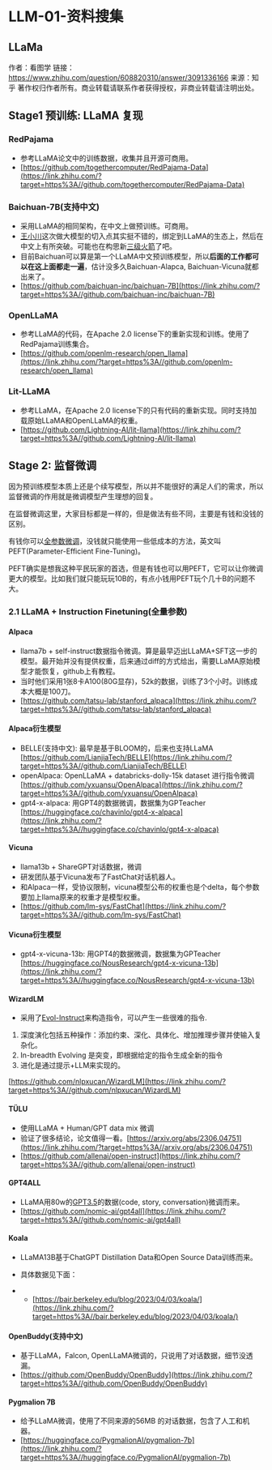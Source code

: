# LLM-01-资料搜集

## LLaMa

作者：看图学
链接：https://www.zhihu.com/question/608820310/answer/3091336166
来源：知乎
著作权归作者所有。商业转载请联系作者获得授权，非商业转载请注明出处。



## **Stage1 预训练: LLaMA 复现**

### **RedPajama**

- 参考LLaMA论文中的训练数据，收集并且开源可商用。
- [https://github.com/togethercomputer/RedPajama-Data](https://link.zhihu.com/?target=https%3A//github.com/togethercomputer/RedPajama-Data)



### **Baichuan-7B(支持中文)**

- 采用LLaMA的相同架构，在中文上做预训练。可商用。
- [王小川](https://www.zhihu.com/search?q=王小川&search_source=Entity&hybrid_search_source=Entity&hybrid_search_extra={"sourceType"%3A"answer"%2C"sourceId"%3A3091336166})这次做大模型的切入点其实挺不错的，绑定到LLaMA的生态上，然后在中文上有所突破。可能也在构思新[三级火箭](https://www.zhihu.com/search?q=三级火箭&search_source=Entity&hybrid_search_source=Entity&hybrid_search_extra={"sourceType"%3A"answer"%2C"sourceId"%3A3091336166})了吧。
- 目前Baichuan可以算是第一个LLaMA中文预训练模型，所以**后面的工作都可以在这上面都走一遍**，估计没多久Baichuan-Alapca, Baichuan-Vicuna就都出来了。
- [https://github.com/baichuan-inc/baichuan-7B](https://link.zhihu.com/?target=https%3A//github.com/baichuan-inc/baichuan-7B)



### **OpenLLaMA**

- 参考LLaMA的代码，在Apache 2.0 license下的重新实现和训练。使用了RedPajama训练集合。
- [https://github.com/openlm-research/open_llama](https://link.zhihu.com/?target=https%3A//github.com/openlm-research/open_llama)



### **Lit-LLaMA ️**

- 参考LLaMA，在Apache 2.0 license下的只有代码的重新实现。同时支持加载原始LLaMA和OpenLLaMA的权重。
- [https://github.com/Lightning-AI/lit-llama](https://link.zhihu.com/?target=https%3A//github.com/Lightning-AI/lit-llama)



## **Stage 2: 监督微调**

因为预训练模型本质上还是个续写模型，所以并不能很好的满足人们的需求，所以监督微调的作用就是微调模型产生理想的回复。

在监督微调这里，大家目标都是一样的，但是做法有些不同，主要是有钱和没钱的区别。

有钱你可以[全参数微调](https://www.zhihu.com/search?q=全参数微调&search_source=Entity&hybrid_search_source=Entity&hybrid_search_extra={"sourceType"%3A"answer"%2C"sourceId"%3A3091336166})，没钱就只能使用一些低成本的方法，英文叫PEFT(Parameter-Efficient Fine-Tuning)。

PEFT确实是想我这种平民玩家的首选，但是有钱也可以用PEFT，它可以让你微调更大的模型。比如我们就只能玩玩10B的，有点小钱用PEFT玩个几十B的问题不大。



### **2.1 LLaMA + Instruction Finetuning(全量参数)**



#### **Alpaca**

- llama7b + self-instruct数据指令微调。算是最早迈出LLaMA+SFT这一步的模型。最开始并没有提供权重，后来通过diff的方式给出，需要LLaMA原始模型才能恢复，github上有教程。
- 当时他们采用1张8卡A100(80G显存)，52k的数据，训练了3个小时。训练成本大概是100刀。
- [https://github.com/tatsu-lab/stanford_alpaca](https://link.zhihu.com/?target=https%3A//github.com/tatsu-lab/stanford_alpaca)

#### **Alpaca衍生模型**

- BELLE(支持中文): 最早是基于BLOOM的，后来也支持LLaMA [https://github.com/LianjiaTech/BELLE](https://link.zhihu.com/?target=https%3A//github.com/LianjiaTech/BELLE)
- openAlpaca: OpenLLaMA + databricks-dolly-15k dataset 进行指令微调 [https://github.com/yxuansu/OpenAlpaca](https://link.zhihu.com/?target=https%3A//github.com/yxuansu/OpenAlpaca)
- gpt4-x-alpaca: 用GPT4的数据微调，数据集为GPTeacher [https://huggingface.co/chavinlo/gpt4-x-alpaca](https://link.zhihu.com/?target=https%3A//huggingface.co/chavinlo/gpt4-x-alpaca)



#### **Vicuna**

- llama13b + ShareGPT对话数据，微调
- 研发团队基于Vicuna发布了FastChat对话机器人。
- 和Alpaca一样，受协议限制，vicuna模型公布的权重也是个delta，每个参数要加上llama原来的权重才是模型权重。
- [https://github.com/lm-sys/FastChat](https://link.zhihu.com/?target=https%3A//github.com/lm-sys/FastChat)

#### **Vicuna衍生模型**

- gpt4-x-vicuna-13b: 用GPT4的数据微调，数据集为GPTeacher [https://huggingface.co/NousResearch/gpt4-x-vicuna-13b](https://link.zhihu.com/?target=https%3A//huggingface.co/NousResearch/gpt4-x-vicuna-13b)



#### **WizardLM**

- 采用了[Evol-Instruct](https://www.zhihu.com/search?q=Evol-Instruct&search_source=Entity&hybrid_search_source=Entity&hybrid_search_extra={"sourceType"%3A"answer"%2C"sourceId"%3A3091336166})来构造指令，可以产生一些很难的指令.

1. 深度演化包括五种操作：添加约束、深化、具体化、增加推理步骤并使输入复杂化。
2. In-breadth Evolving 是突变，即根据给定的指令生成全新的指令
3. 进化是通过提示+LLM来实现的。

[https://github.com/nlpxucan/WizardLM](https://link.zhihu.com/?target=https%3A//github.com/nlpxucan/WizardLM)



#### **TÜLU**

- 使用LLaMA + Human/GPT data mix 微调
- 验证了很多结论，论文值得一看。[https://arxiv.org/abs/2306.04751](https://link.zhihu.com/?target=https%3A//arxiv.org/abs/2306.04751)
- [https://github.com/allenai/open-instruct](https://link.zhihu.com/?target=https%3A//github.com/allenai/open-instruct)



#### **GPT4ALL**

- LLaMA用80w的[GPT3.5](https://www.zhihu.com/search?q=GPT3.5&search_source=Entity&hybrid_search_source=Entity&hybrid_search_extra={"sourceType"%3A"answer"%2C"sourceId"%3A3091336166})的数据(code, story, conversation)微调而来。
- [https://github.com/nomic-ai/gpt4all](https://link.zhihu.com/?target=https%3A//github.com/nomic-ai/gpt4all)



#### **Koala**

- LLaMA13B基于ChatGPT Distillation Data和Open Source Data训练而来。

- 具体数据见下面：

- - [https://bair.berkeley.edu/blog/2023/04/03/koala/](https://link.zhihu.com/?target=https%3A//bair.berkeley.edu/blog/2023/04/03/koala/)



#### **OpenBuddy(支持中文)**

- 基于LLaMA，Falcon, OpenLLaMA微调的，只说用了对话数据，细节没透漏。
- [https://github.com/OpenBuddy/OpenBuddy](https://link.zhihu.com/?target=https%3A//github.com/OpenBuddy/OpenBuddy)



#### **Pygmalion 7B**

- 给予LLaMA微调，使用了不同来源的56MB 的对话数据，包含了人工和机器。
- [https://huggingface.co/PygmalionAI/pygmalion-7b](https://link.zhihu.com/?target=https%3A//huggingface.co/PygmalionAI/pygmalion-7b)

